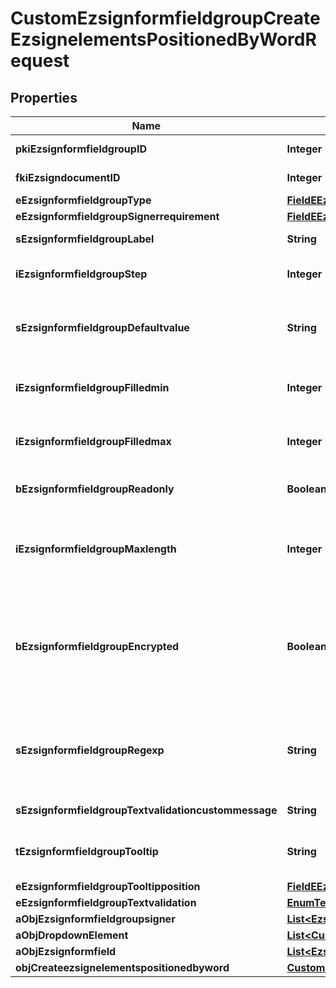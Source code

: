 

# CustomEzsignformfieldgroupCreateEzsignelementsPositionedByWordRequest

## Properties

Name | Type | Description | Notes
------------ | ------------- | ------------- | -------------
**pkiEzsignformfieldgroupID** | **Integer** | The unique ID of the Ezsignformfieldgroup |  [optional]
**fkiEzsigndocumentID** | **Integer** | The unique ID of the Ezsigndocument | 
**eEzsignformfieldgroupType** | [**FieldEEzsignformfieldgroupType**](FieldEEzsignformfieldgroupType.md) |  | 
**eEzsignformfieldgroupSignerrequirement** | [**FieldEEzsignformfieldgroupSignerrequirement**](FieldEEzsignformfieldgroupSignerrequirement.md) |  |  [optional]
**sEzsignformfieldgroupLabel** | **String** | The Label for the Ezsignformfieldgroup | 
**iEzsignformfieldgroupStep** | **Integer** | The step when the Ezsignsigner will be invited to fill the form fields | 
**sEzsignformfieldgroupDefaultvalue** | **String** | The default value for the Ezsignformfieldgroup  You can use the codes below and they will be replaced at signature time.    | Code | Description | Example | | ------------------------- | ------------ | ------------ | | {sUserFirstname} | The first name of the contact | John | | {sUserLastname} | The last name of the contact | Doe | | {sUserJobtitle} | The job title | Sales Representative | | {sCompany} | Company name | eZmax Solutions Inc. | | {sEmailAddress} | The email address | email@example.com | | {sPhoneE164} | A phone number in E.164 Format | +15149901516 | | {sPhoneE164Cell} | A phone number in E.164 Format | +15149901516 | |  [optional]
**iEzsignformfieldgroupFilledmin** | **Integer** | The minimum number of Ezsignformfield that must be filled in the Ezsignformfieldgroup | 
**iEzsignformfieldgroupFilledmax** | **Integer** | The maximum number of Ezsignformfield that must be filled in the Ezsignformfieldgroup | 
**bEzsignformfieldgroupReadonly** | **Boolean** | Whether the Ezsignformfieldgroup is read only or not. | 
**iEzsignformfieldgroupMaxlength** | **Integer** | The maximum length for the value in the Ezsignformfieldgroup  This can only be set if eEzsignformfieldgroupType is **Text** or **Textarea** |  [optional]
**bEzsignformfieldgroupEncrypted** | **Boolean** | Whether the Ezsignformfieldgroup is encrypted in the database or not. Encrypted values are not displayed on the Ezsigndocument. This can only be set if eEzsignformfieldgroupType is **Text** or **Textarea** |  [optional]
**sEzsignformfieldgroupRegexp** | **String** | A regular expression to indicate what values are acceptable for the Ezsignformfieldgroup.  This can only be set if eEzsignformfieldgroupType is **Text** or **Textarea** |  [optional]
**sEzsignformfieldgroupTextvalidationcustommessage** | **String** | Description of validation rule. Show by signatory. |  [optional]
**tEzsignformfieldgroupTooltip** | **String** | A tooltip that will be presented to Ezsignsigner about the Ezsignformfieldgroup |  [optional]
**eEzsignformfieldgroupTooltipposition** | [**FieldEEzsignformfieldgroupTooltipposition**](FieldEEzsignformfieldgroupTooltipposition.md) |  |  [optional]
**eEzsignformfieldgroupTextvalidation** | [**EnumTextvalidation**](EnumTextvalidation.md) |  |  [optional]
**aObjEzsignformfieldgroupsigner** | [**List&lt;EzsignformfieldgroupsignerRequestCompound&gt;**](EzsignformfieldgroupsignerRequest.md) |  | 
**aObjDropdownElement** | [**List&lt;CustomDropdownElementRequestCompound&gt;**](CustomDropdownElementRequest.md) |  |  [optional]
**aObjEzsignformfield** | [**List&lt;EzsignformfieldRequestCompound&gt;**](EzsignformfieldRequestCompound.md) |  | 
**objCreateezsignelementspositionedbyword** | [**CustomCreateEzsignelementsPositionedByWordRequest**](CustomCreateEzsignelementsPositionedByWordRequest.md) |  | 




